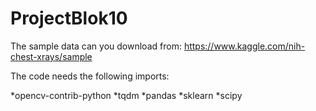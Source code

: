 # ProjectBlok10

The sample data can you download from: https://www.kaggle.com/nih-chest-xrays/sample

The code needs the following imports:

*opencv-contrib-python
*tqdm
*pandas
*sklearn
*scipy
